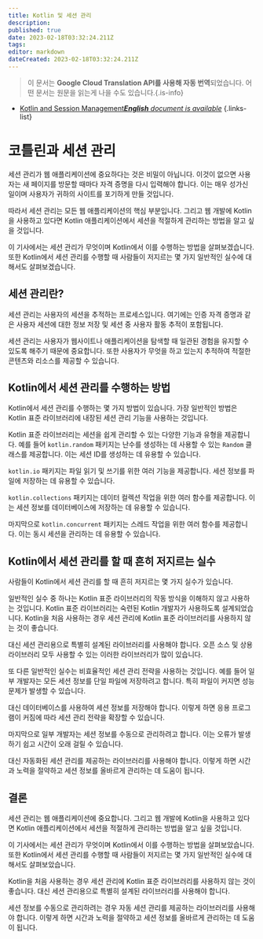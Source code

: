```yaml
---
title: Kotlin 및 세션 관리
description: 
published: true
date: 2023-02-18T03:32:24.211Z
tags: 
editor: markdown
dateCreated: 2023-02-18T03:32:24.211Z
---
```


> 이 문서는 **Google Cloud Translation API를 사용해 자동 번역**되었습니다.
어떤 문서는 원문을 읽는게 나을 수도 있습니다.{.is-info}



- [Kotlin and Session Management***English** document is available*](/en/Knowledge-base/Kotlin/kotlin-and-session-management)
{.links-list}


# 코틀린과 세션 관리

세션 관리가 웹 애플리케이션에 중요하다는 것은 비밀이 아닙니다. 이것이 없으면 사용자는 새 페이지를 방문할 때마다 자격 증명을 다시 입력해야 합니다. 이는 매우 성가신 일이며 사용자가 귀하의 사이트를 포기하게 만들 것입니다.

따라서 세션 관리는 모든 웹 애플리케이션의 핵심 부분입니다. 그리고 웹 개발에 Kotlin을 사용하고 있다면 Kotlin 애플리케이션에서 세션을 적절하게 관리하는 방법을 알고 싶을 것입니다.

이 기사에서는 세션 관리가 무엇이며 Kotlin에서 이를 수행하는 방법을 살펴보겠습니다. 또한 Kotlin에서 세션 관리를 수행할 때 사람들이 저지르는 몇 가지 일반적인 실수에 대해서도 살펴보겠습니다.

## 세션 관리란?

세션 관리는 사용자의 세션을 추적하는 프로세스입니다. 여기에는 인증 자격 증명과 같은 사용자 세션에 대한 정보 저장 및 세션 중 사용자 활동 추적이 포함됩니다.

세션 관리는 사용자가 웹사이트나 애플리케이션을 탐색할 때 일관된 경험을 유지할 수 있도록 해주기 때문에 중요합니다. 또한 사용자가 무엇을 하고 있는지 추적하여 적절한 콘텐츠와 리소스를 제공할 수 있습니다.

## Kotlin에서 세션 관리를 수행하는 방법

Kotlin에서 세션 관리를 수행하는 몇 가지 방법이 있습니다. 가장 일반적인 방법은 Kotlin 표준 라이브러리에 내장된 세션 관리 기능을 사용하는 것입니다.

Kotlin 표준 라이브러리는 세션을 쉽게 관리할 수 있는 다양한 기능과 유형을 제공합니다. 예를 들어 ```kotlin.random``` 패키지는 난수를 생성하는 데 사용할 수 있는 ```Random``` 클래스를 제공합니다. 이는 세션 ID를 생성하는 데 유용할 수 있습니다.

```kotlin.io``` 패키지는 파일 읽기 및 쓰기를 위한 여러 기능을 제공합니다. 세션 정보를 파일에 저장하는 데 유용할 수 있습니다.

```kotlin.collections``` 패키지는 데이터 컬렉션 작업을 위한 여러 함수를 제공합니다. 이는 세션 정보를 데이터베이스에 저장하는 데 유용할 수 있습니다.

마지막으로 ```kotlin.concurrent``` 패키지는 스레드 작업을 위한 여러 함수를 제공합니다. 이는 동시 세션을 관리하는 데 유용할 수 있습니다.

## Kotlin에서 세션 관리를 할 때 흔히 저지르는 실수

사람들이 Kotlin에서 세션 관리를 할 때 흔히 저지르는 몇 가지 실수가 있습니다.

일반적인 실수 중 하나는 Kotlin 표준 라이브러리의 작동 방식을 이해하지 않고 사용하는 것입니다. Kotlin 표준 라이브러리는 숙련된 Kotlin 개발자가 사용하도록 설계되었습니다. Kotlin을 처음 사용하는 경우 세션 관리에 Kotlin 표준 라이브러리를 사용하지 않는 것이 좋습니다.

대신 세션 관리용으로 특별히 설계된 라이브러리를 사용해야 합니다. 오픈 소스 및 상용 라이브러리 모두 사용할 수 있는 이러한 라이브러리가 많이 있습니다.

또 다른 일반적인 실수는 비효율적인 세션 관리 전략을 사용하는 것입니다. 예를 들어 일부 개발자는 모든 세션 정보를 단일 파일에 저장하려고 합니다. 특히 파일이 커지면 성능 문제가 발생할 수 있습니다.

대신 데이터베이스를 사용하여 세션 정보를 저장해야 합니다. 이렇게 하면 응용 프로그램이 커짐에 따라 세션 관리 전략을 확장할 수 있습니다.

마지막으로 일부 개발자는 세션 정보를 수동으로 관리하려고 합니다. 이는 오류가 발생하기 쉽고 시간이 오래 걸릴 수 있습니다.

대신 자동화된 세션 관리를 제공하는 라이브러리를 사용해야 합니다. 이렇게 하면 시간과 노력을 절약하고 세션 정보를 올바르게 관리하는 데 도움이 됩니다.

## 결론

세션 관리는 웹 애플리케이션에 중요합니다. 그리고 웹 개발에 Kotlin을 사용하고 있다면 Kotlin 애플리케이션에서 세션을 적절하게 관리하는 방법을 알고 싶을 것입니다.

이 기사에서는 세션 관리가 무엇이며 Kotlin에서 이를 수행하는 방법을 살펴보았습니다. 또한 Kotlin에서 세션 관리를 수행할 때 사람들이 저지르는 몇 가지 일반적인 실수에 대해서도 살펴보았습니다.

Kotlin을 처음 사용하는 경우 세션 관리에 Kotlin 표준 라이브러리를 사용하지 않는 것이 좋습니다. 대신 세션 관리용으로 특별히 설계된 라이브러리를 사용해야 합니다.

세션 정보를 수동으로 관리하려는 경우 자동 세션 관리를 제공하는 라이브러리를 사용해야 합니다. 이렇게 하면 시간과 노력을 절약하고 세션 정보를 올바르게 관리하는 데 도움이 됩니다.